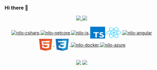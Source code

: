 ### Hi there 👋

<!--
**niloiturra/niloiturra** is a ✨ _special_ ✨ repository because its `README.md` (this file) appears on your GitHub profile.

Here are some ideas to get you started:

- 🔭 I’m currently working with .NET Technology and React Stack
- 🌱 I’m currently learning .NET Advanced Architectures
- ⚡ Fun fact: I love whiskey 🥃
-->

<div align="center">
  <a href="https://github.com/niloiturra">
  <img height="180em" src="https://github-readme-stats.vercel.app/api?username=niloiturra&show_icons=true&theme=tokyonight&include_all_commits=true&count_private=true"/>
  <img height="180em" src="https://github-readme-stats.vercel.app/api/top-langs/?username=niloiturra&layout=compact&langs_count=7&theme=tokyonight"/>
</div>
  
  <div align="center"><br>
  <img align="center" alt="nilo-csharp" height="40" width="50" src="https://cdn.jsdelivr.net/gh/devicons/devicon/icons/csharp/csharp-original.svg">
  <img align="center" alt="nilo-netcore" height="40" width="50" src="https://cdn.jsdelivr.net/gh/devicons/devicon/icons/dotnetcore/dotnetcore-original.svg">
  <img align="center" alt="nilo-js" height="40" width="50" src="https://cdn.jsdelivr.net/gh/devicons/devicon/icons/javascript/javascript-original.svg">
  <img align="center" alt="nilo-ts" height="40" width="50" src="https://raw.githubusercontent.com/devicons/devicon/master/icons/typescript/typescript-plain.svg">
  <img align="center" alt="nilo-react" height="40" width="50" src="https://raw.githubusercontent.com/devicons/devicon/master/icons/react/react-original.svg">
  <img align="center" alt="nilo-angular" height="40" width="50" src="https://cdn.jsdelivr.net/gh/devicons/devicon/icons/angularjs/angularjs-original.svg">
  <img align="center" alt="nilo-HTML" height="40" width="50" src="https://raw.githubusercontent.com/devicons/devicon/master/icons/html5/html5-original.svg">
  <img align="center" alt="nilo-CSS" height="40" width="50" src="https://raw.githubusercontent.com/devicons/devicon/master/icons/css3/css3-original.svg">
  <img align="center" alt="nilo-docker" height="40" width="50" src="https://cdn.jsdelivr.net/gh/devicons/devicon/icons/docker/docker-original-wordmark.svg">
  <img align="center" alt="nilo-azure" height="40" width="50" src="https://cdn.jsdelivr.net/gh/devicons/devicon/icons/azure/azure-original.svg">
</div>
  
##
  
<div align="center">
  <a href="https://stackoverflow.com/users/11952219/nilo-alan" target="_blank"><img src="https://aleen42.github.io/badges/src/stackoverflow.svg" target="_blank"></a>
  <a href="https://www.linkedin.com/in/nilo-alan/" target="_blank"><img src="https://img.shields.io/badge/LinkedIn-0077B5?style=for-the-badge&logo=linkedin&logoColor=white" target="_blank"></a>
</div>
